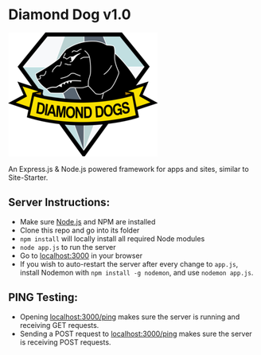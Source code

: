Diamond Dog v1.0
==============

![Diamond Dogs](/public/img/diamond_dogs.png)

An Express.js & Node.js powered framework for apps and sites, similar to Site-Starter.

Server Instructions:
-------------------

* Make sure [Node.js](https://nodejs.org/) and NPM are installed
* Clone this repo and go into its folder
* `npm install` will locally install all required Node modules
* `node app.js` to run the server
* Go to [localhost:3000](http://localhost:3000/) in your browser
* If you wish to auto-restart the server after every change to `app.js`, install Nodemon with `npm install -g nodemon`, and use `nodemon app.js`.

PING Testing:
-------------

* Opening [localhost:3000/ping](http://localhost:3000/ping) makes sure the server is running and receiving GET requests.
* Sending a POST request to [localhost:3000/ping](http://localhost:3000/ping) makes sure the server is receiving POST requests.
